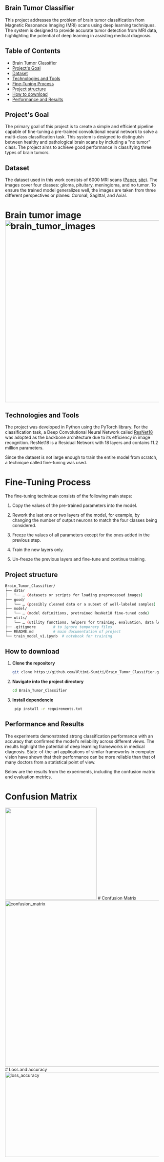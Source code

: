 ## Brain Tumor Classifier
This project addresses the problem of brain tumor classification from Magnetic Resonance Imaging (MRI) scans using deep learning techniques. The system is designed to provide accurate tumor detection from MRI data, highlighting the potential of deep learning in assisting medical diagnosis.

## Table of Contents
- [Brain Tumor Classifier](#brain-tumor-classifier)
- [Project's Goal](#projects-goal)
- [Dataset](#dataset)
- [Technologies and Tools](#technologies-and-tools)
- [Fine-Tuning Process](#fine-tuning-process)
- [Project structure](#project-structure)
- [How to download](#how-to-download)
- [Performance and Results](#performance-and-results)

## Project's Goal
The primary goal of this project is to create a simple and efficient pipeline capable of fine-tuning a pre-trained convolutional neural network to solve a multi-class classification task. This system is designed to distinguish between healthy and pathological brain scans by including a "no tumor" class. The project aims to achieve good performance in classifying three types of brain tumors.

## Dataset
The dataset used in this work consists of 6000 MRI scans ([Paper](https://arxiv.org/abs/2506.14318), [site](https://www.kaggle.com/datasets/briscdataset/brisc2025)). The images cover four classes: 
glioma, pituitary, meningioma, and no tumor. To ensure the trained model generalizes well, the images are taken from three different perspectives or planes: 
Coronal, Sagittal, and Axial.

# Brain tumor image<img width="1180" height="593" alt="brain_tumor_images" src="https://github.com/user-attachments/assets/57769afa-d9c6-499f-8bb7-2a57c86618a0" />

## Technologies and Tools
The project was developed in Python using the PyTorch library. For the classification task, a Deep Convolutional Neural Network called [ResNet18](https://arxiv.org/abs/1512.03385) was adopted as the backbone architecture due to its efficiency in image recognition. ResNet18 is a Residual Network with 18 layers and contains 11.2 million parameters.



Since the dataset is not large enough to train the entire model from scratch, a technique called fine-tuning was used.

# Fine-Tuning Process
The fine-tuning technique consists of the following main steps:

1. Copy the values of the pre-trained parameters into the model.

2. Rework the last one or two layers of the model, for example, by changing the number of output neurons to match the four classes being considered.

3. Freeze the values of all parameters except for the ones added in the previous step.

4. Train the new layers only.

5. Un-freeze the previous layers and fine-tune and continue training.

## Project structure

``` bash
Brain_Tumor_Classifier/
├── data/
│   └── … (datasets or scripts for loading preprocessed images)
├── good/
│   └── … (possibly cleaned data or a subset of well-labeled samples)
├── model/
│   └── … (model definitions, pretrained ResNet18 fine-tuned code)
├── utils/
│   └── … (utility functions, helpers for training, evaluation, data loading)
├── .gitignore        # to ignore temporary files
├── README.md         # main documentation of project
└── train_model_v1.ipynb  # notebook for training
```

## How to download

1. **Clone the repository**
   
    ```bash
    git clone https://github.com/Ultimi-Sumiti/Brain_Tumor_Classifier.git
    ```
2. **Navigate into the project directory**
   
    ```bash
    cd Brain_Tumor_Classifier
    ```
3. **Install dependencie**
   
    ```bash
     pip install -r requirements.txt
    ```
## Performance and Results
The experiments demonstrated strong classification performance with an accuracy that confirmed the model's reliability across different views. The results highlight the potential of deep learning frameworks in medical diagnosis. State-of-the-art applications of similar frameworks in computer vision have shown that their performance can be more reliable than that of many doctors from a statistical point of view.

Below are the results from the experiments, including the confusion matrix and evaluation metrics.
# Confusion Matrix
<img src="https://github.com/user-attachments/assets/7b919b8e-97e7-48ce-9dd4-c00ea0bcf99c" width="300" />
# Confusion Matrix<img width="635" height="542" alt="confusion_matrix" src="https://github.com/user-attachments/assets/7b919b8e-97e7-48ce-9dd4-c00ea0bcf99c" />
# Loss and accuracy<img width="864" height="277" alt="loss_accuracy" src="https://github.com/user-attachments/assets/727ae62f-22d2-4545-940f-cc320a82e2fa" />


